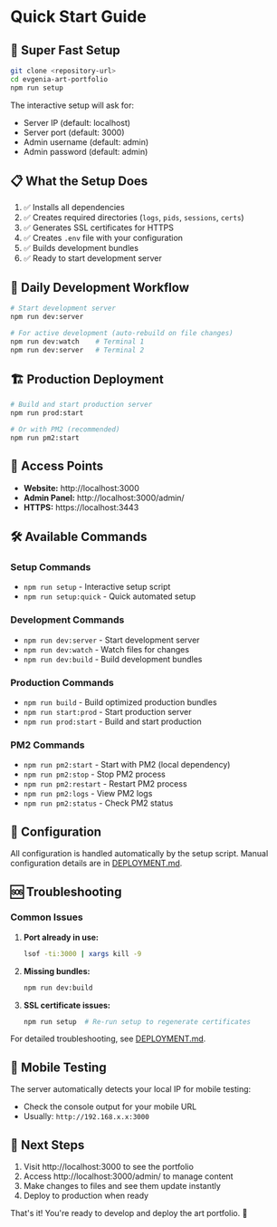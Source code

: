 # Quick Start Guide

## 🚀 Super Fast Setup

```bash
git clone <repository-url>
cd evgenia-art-portfolio
npm run setup
```

The interactive setup will ask for:
- Server IP (default: localhost)
- Server port (default: 3000)
- Admin username (default: admin)
- Admin password (default: admin)

## 📋 What the Setup Does

1. ✅ Installs all dependencies
2. ✅ Creates required directories (`logs`, `pids`, `sessions`, `certs`)
3. ✅ Generates SSL certificates for HTTPS
4. ✅ Creates `.env` file with your configuration
5. ✅ Builds development bundles
6. ✅ Ready to start development server

## 🔄 Daily Development Workflow

```bash
# Start development server
npm run dev:server

# For active development (auto-rebuild on file changes)
npm run dev:watch    # Terminal 1
npm run dev:server   # Terminal 2
```

## 🏗️ Production Deployment

```bash
# Build and start production server
npm run prod:start

# Or with PM2 (recommended)
npm run pm2:start
```

## 🔗 Access Points

- **Website:** http://localhost:3000
- **Admin Panel:** http://localhost:3000/admin/
- **HTTPS:** https://localhost:3443

## 🛠️ Available Commands

### Setup Commands
- `npm run setup` - Interactive setup script
- `npm run setup:quick` - Quick automated setup

### Development Commands
- `npm run dev:server` - Start development server
- `npm run dev:watch` - Watch files for changes
- `npm run dev:build` - Build development bundles

### Production Commands
- `npm run build` - Build optimized production bundles
- `npm run start:prod` - Start production server
- `npm run prod:start` - Build and start production

### PM2 Commands
- `npm run pm2:start` - Start with PM2 (local dependency)
- `npm run pm2:stop` - Stop PM2 process
- `npm run pm2:restart` - Restart PM2 process
- `npm run pm2:logs` - View PM2 logs
- `npm run pm2:status` - Check PM2 status

## 🔧 Configuration

All configuration is handled automatically by the setup script. Manual configuration details are in [DEPLOYMENT.md](DEPLOYMENT.md).

## 🆘 Troubleshooting

### Common Issues

1. **Port already in use:**
   ```bash
   lsof -ti:3000 | xargs kill -9
   ```

2. **Missing bundles:**
   ```bash
   npm run dev:build
   ```

3. **SSL certificate issues:**
   ```bash
   npm run setup  # Re-run setup to regenerate certificates
   ```

For detailed troubleshooting, see [DEPLOYMENT.md](DEPLOYMENT.md).

## 📱 Mobile Testing

The server automatically detects your local IP for mobile testing:
- Check the console output for your mobile URL
- Usually: `http://192.168.x.x:3000`

## 🎯 Next Steps

1. Visit http://localhost:3000 to see the portfolio
2. Access http://localhost:3000/admin/ to manage content
3. Make changes to files and see them update instantly
4. Deploy to production when ready

That's it! You're ready to develop and deploy the art portfolio. 🎨